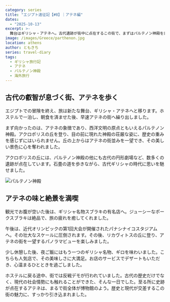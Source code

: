 ```yaml
---
category: series
title: "エジプト遠征記【#8】｜アテネ編"
dates:
  - "2025-10-13"
excerpt: >-
  舞台はギリシャ・アテネへ。古代遺跡が街中に点在するこの街で、まずはパルテノン神殿を目指します。アクロポリスの丘から眺める絶景、そして古代オリンピックの舞台となった競技場。リカヴィトスの丘からのパノラマビューや、美味しいギリシャ名物スブラキとギロに舌鼓。歴史と現代が融合するアテネの魅力を満喫した一日をレポートします。
image: /images/Greece/parthenon.jpg
location: athens
author: ともきち
series: travel-diary
tags:
  - ギリシャ旅行記
  - アテネ
  - パルテノン神殿
  - 海外旅行
---
```


## 古代の叡智が息づく街、アテネを歩く

エジプトでの冒険を終え、旅は新たな舞台、ギリシャ・アテネへと移ります。ホステルで一泊し、朝食を済ませた後、早速アテネの街へ繰り出しました。

まず向かったのは、アテネの象徴であり、西洋文明の原点ともいえるパルテノン神殿。アクロポリスの丘を登り、目の前に現れた神殿の荘厳な姿に、歴史の重みを感じずにはいられません。丘の上からはアテネの街並みを一望でき、その美しい景色に心を奪われました。

アクロポリスの丘には、パルテノン神殿の他にも古代の円形劇場など、数多くの遺跡が点在しています。石畳の道を歩きながら、古代ギリシャの時代に思いを馳せました。

![パルテノン神殿](/images/Greece/parthenon.jpg)

## アテネの味と絶景を満喫

観光でお腹が空いた後は、ギリシャ名物スブラキの有名店へ。ジューシーなポークスブラキは絶品で、旅の疲れを癒してくれました。

午後は、近代オリンピックの第1回大会が開催されたパナシナイコスタジアムへ。その壮大なスケールに圧倒されます。その後、リカヴィトスの丘に登り、アテネの街を一望するパノラマビューを楽しみました。

少し休憩した後、夜ご飯にはもう一つのギリシャ名物、ギロを味わいました。こちらも人気店で、その美味しさに大満足。お店のサービスでデザートもいただき、心温まるひとときを過ごしました。

ホステルに戻る途中、街では反戦デモが行われていました。古代の歴史だけでなく、現代の社会情勢にも触れることができた、そんな一日でした。至る所に史跡が点在するアテネは、まるで街全体が博物館のよう。歴史と現代が交差するこの街の魅力に、すっかり引き込まれました。